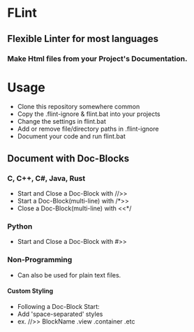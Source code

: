 # FLint
## Flexible Linter for most languages
### Make Html files from your Project's Documentation.

# Usage
- Clone this repository somewhere common
- Copy the .flint-ignore & flint.bat into your projects
- Change the settings in flint.bat
- Add or remove file/directory paths in .flint-ignore
- Document your code and run flint.bat

## Document with Doc-Blocks
### C, C++, C#, Java, Rust
- Start and Close a Doc-Block   with //>>
- Start a Doc-Block(multi-line) with /*>>
- Close a Doc-Block(multi-line) with <<*/
### Python
- Start and Close a Doc-Block with #>>
### Non-Programming
- Can also be used for plain text files.
#### Custom Styling
- Following a Doc-Block Start:
-  Add 'space-separated' styles
- ex. //>> BlockName .view .container .etc 
